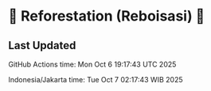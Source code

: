 
# 🌳 Reforestation (Reboisasi) 🌲

## Last Updated

GitHub Actions time: Mon Oct  6 19:17:43 UTC 2025

Indonesia/Jakarta time: Tue Oct  7 02:17:43 WIB 2025
